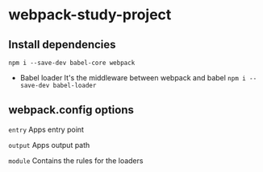 # webpack-study-project

## Install dependencies
`npm i --save-dev babel-core webpack`

* Babel loader
It's the middleware between webpack and babel
`npm i --save-dev babel-loader`


## webpack.config options
`entry`
Apps entry point

`output`
Apps output path

`module`
Contains the rules for the loaders
